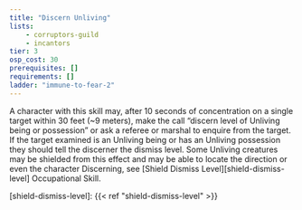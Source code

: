 ```yaml
---
title: "Discern Unliving"
lists:
    - corruptors-guild
    - incantors
tier: 3
osp_cost: 30
prerequisites: []
requirements: []
ladder: "immune-to-fear-2"
---
```

A character with this skill may, after 10 seconds of concentration on a single target within 30 feet (~9 meters), make the call “discern level of Unliving being or possession” or ask a referee or marshal to enquire from the target. If the target examined is an Unliving being or has an Unliving possession they should tell the discerner the dismiss level. Some Unliving creatures may be shielded from this effect and may be able to locate the direction or even the character Discerning, see [Shield Dismiss Level][shield-dismiss-level] Occupational Skill.

[shield-dismiss-level]: {{< ref "shield-dismiss-level" >}}